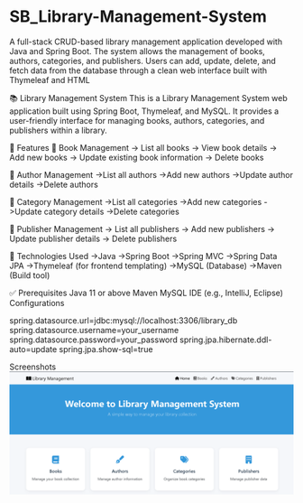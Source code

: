 # SB_Library-Management-System
A full-stack CRUD-based library management application developed with Java and Spring Boot. The system allows the management of books, authors, categories, and publishers. Users can add, update, delete, and fetch data from the database through a clean web interface built with Thymeleaf and HTML



📚 Library Management System
This is a Library Management System web application built using Spring Boot, Thymeleaf, and MySQL. It provides a user-friendly interface for managing books, authors, categories, and publishers within a library.

🌟 Features
🔹 Book Management
            -> List all books
            -> View book details
            -> Add new books
            -> Update existing book information
            -> Delete books
            
🔹 Author Management
            ->List all authors
            ->Add new authors
            ->Update author details
            ->Delete authors
            
🔹 Category Management
          ->List all categories
          ->Add new categories
          ->Update category details
          ->Delete categories
          
🔹 Publisher Management
          -> List all publishers
          -> Add new publishers
          -> Update publisher details
          -> Delete publishers
          
🧰 Technologies Used
      ->Java
      ->Spring Boot
      ->Spring MVC
      ->Spring Data JPA
      ->Thymeleaf (for frontend templating)
      ->MySQL (Database)
      ->Maven (Build tool)
      
✅ Prerequisites
    Java 11 or above
    Maven
    MySQL
    IDE (e.g., IntelliJ, Eclipse)
    Configurations

spring.datasource.url=jdbc:mysql://localhost:3306/library_db 
spring.datasource.username=your_username 
spring.datasource.password=your_password
spring.jpa.hibernate.ddl-auto=update spring.jpa.show-sql=true

Screenshots 
![Home](https://github.com/Vikaskoli/SB_Library-Management-System/blob/main/library_mgt/screenshots/home.png
)




